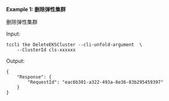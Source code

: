**Example 1: 删除弹性集群**

删除弹性集群

Input: 

```
tccli tke DeleteEKSCluster --cli-unfold-argument  \
    --ClusterId cls-xxxxxx
```

Output: 
```
{
    "Response": {
        "RequestId": "eac6b301-a322-493a-8e36-83b295459397"
    }
}
```

